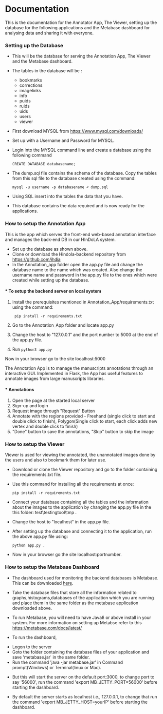 # Documentation

This is the documentation for the Annotator App, The Viewer, setting up the database for the following applications and the Metabase dashboard for analysing data and sharing it with everyone.

### Setting up the Database

* This will be the database for serving the Annotation App, The Viewer and the Metabase dashboard.
* The tables in the database will be :
  * bookmarks
  * corrections
  * imagelinks
  * info
  * puids
  * ruids
  * uids
  * users
  * viewer
 * First download MYSQL from https://www.mysql.com/downloads/
 * Set up with a Username and Password for MYSQL.
 * Login into the MYSQL command line and create a database using the following command
    
       CREATE DATABASE databasename;
  
 * The dump.sql file contains the schema of the database. Copy the tables from this sql file to the database created using the command:
 
       mysql -u username -p databasename < dump.sql
       
 * Using SQL insert into the tables the data that you have.
 * This database contains the data required and is now ready for the applications.
 
###  How to setup the Annotation App
This is the app which serves the front-end web-based annotation interface and manages the back-end DB in our HInDoLA system. 

* Set up the database as shown above.
* Clone or download the Hindola-backend repository from    https://github.com/ihdia
* In the Annotation_app folder open the app.py file and change the database name to the name which was created. Also change the username name and password in the app.py file to the ones which were created while setting up the database.

#### * To setup the backend server on local system
1. Install the prerequisites mentioned in Annotation_App/requirements.txt using the command:
      
        pip install -r requirements.txt
2. Go to the Annotation_App folder and locate app.py
3. Change the host to "127.0.0.1" and the port number to 5000 at the end of the app.py file.
4. Run ```python3 app.py ```

Now in your browser go to the site localhost:5000

The Annotation App is to manage the manuscripts annotations through an interactive GUI. Implemented in Flask, the App has useful features to annotate images from large manuscripts libraries.

#### * Annotations
1. Open the page at the started local server
2. Sign-up and login
3. Request image through "Request" Button
4. Annotate with the regions provided - Freehand (single click to start and double click to finish), Polygon(Single click     to start, each click adds new vertex and double click to finish)
5. "Done" button to save the annotations, "Skip" button to skip the image 


### How to setup the Viewer

Viewer is used for viewing the annotated, the unannotated images done by the users and also to bookmark them for later use.
* Download or clone the Viewer repository and go to the folder containing the requirements.txt file.

* Use this command for installing all the requirements at once:

      pip install -r requirements.txt

* Connect your database containing all the tables and the information about the images to the application by changing the app.py file in the this folder: test\testingtool\tmp .

* Change the host to "localhost" in the app.py file. 

* After setting up the database and connecting it to the application, run the above app.py file using:

      python app.py .

 * Now in your browser go the site localhost:portnumber.
 
 ### How to setup the Metabase Dashboard
 
* The dashboard used for monitoring the backend databases is Metabase. This can be downloaded [here](https://metabase.com/start/jar.html).
* Take the database files that store all the information related to graphs,histograms,databases of the application which you are running and place them in the same folder as the metabase application downloaded above.

* To run Metabase, you will need to have Java8 or above install in your system. 
  For more information on setting up Metabse refer to this https://metabase.com/docs/latest/

* To run the dashboard,
- Logon to the server
- Goto the folder containing the database files of your application and save 'metabase.jar' in the same folder. 
- Run the command 'java -jar metabase.jar' in Command prompt(Windows) or Terminal(linux or Mac).

* But this will start the server on the default port:3000, to change port to say '56000', run the command
'export MB_JETTY_PORT=56000' before starting the dashboard. 

* By default the server starts as localhost i.e., 127.0.0.1, to change that run the command
  'export MB_JETTY_HOST=yourIP' before starting the dashboard.


  

